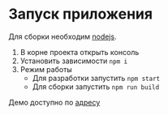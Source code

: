 # Запуск приложения
Для сборки необходим [nodejs](https://nodejs.org/en/).
1. В корне проекта открыть консоль
2. Установить зависимости `npm i`
3. Режим работы
    * Для разработки запустить `npm start`
    * Для сборки запустить `npm run build`

Демо доступно по [адресу](https://monochromer.github.io/chart-demo)